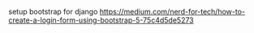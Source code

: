 setup bootstrap for django 
    https://medium.com/nerd-for-tech/how-to-create-a-login-form-using-bootstrap-5-75c4d5de5273

